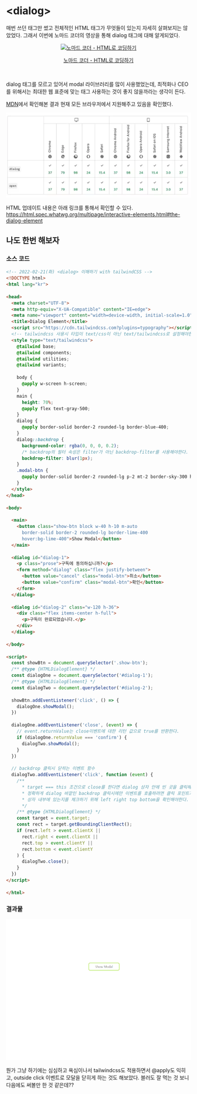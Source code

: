 # \<dialog\>

매번 쓰던 태그만 썼고 전체적인 HTML 태그가 무엇들이 있는지 자세히 살펴보지는 않았었다. 그래서 이번에 노마드 코더의 영상을 통해 dialog 태그에 대해 알게되었다.

<div align='center'>
  <a href='https://www.youtube.com/watch?v=cNfpkKUYAyo'>
     <img src='http://img.youtube.com/vi/cNfpkKUYAyo/0.jpg' alt='노마드 코더 - HTML로 코딩하기' />
     <p>노마드 코더 - HTML로 코딩하기</p>
  </a>
</div>
</br>

dialog 태그를 모르고 있어서 modal 라이브러리를 많이 사용했었는데, 최적화나 CEO를 위해서는 최대한 웹 표준에 맞는 태그 사용하는 것이 좋지 않을까라는 생각이 든다.

[MDN](https://developer.mozilla.org/ko/docs/Web/HTML/Element/dialog)에서 확인해본 결과 현재 모든 브라우저에서 지원해주고 있음을 확인했다.

<div align='center'>
   <img src='images/2023-02-20-image001.webp' alt='브라우저 지원 테이블 이미지' />
</div>

HTML 업데이트 내용은 아래 링크를 통해서 확인할 수 있다.
<https://html.spec.whatwg.org/multipage/interactive-elements.html#the-dialog-element>

## 나도 한번 해보자

### 소스 코드

```html
<!-- 2022-02-21(화) <dialog> 이해하기 with tailwindCSS -->
<!DOCTYPE html>
<html lang="kr">

<head>
  <meta charset="UTF-8">
  <meta http-equiv="X-UA-Compatible" content="IE=edge">
  <meta name="viewport" content="width=device-width, initial-scale=1.0">
  <title>Dialog Element</title>
  <script src="https://cdn.tailwindcss.com?plugins=typography"></script>
  <!-- tailwindcss 사용시 타입이 text/css이 아닌 text/tailwindcss로 설정해야한다. -->
  <style type="text/tailwindcss">
    @tailwind base;
    @tailwind components;
    @tailwind utilities;
    @tailwind variants;

    body {
      @apply w-screen h-screen;
    }
    main {
      height: 70%;
      @apply flex text-gray-500;
    }
    dialog {
      @apply border-solid border-2 rounded-lg border-blue-400;
    }
    dialog::backdrop {
      background-color: rgba(0, 0, 0, 0.2);
      /* backdrop의 필터 속성은 filter가 아닌 backdrop-filter를 사용해야한다. */
      backdrop-filter: blur(1px);
    }
    .modal-btn {
      @apply border-solid border-2 rounded-lg p-2 mt-2 border-sky-300 hover:bg-sky-300
    }
  </style>
</head>

<body>

  <main>
    <button class="show-btn block w-40 h-10 m-auto 
      border-solid border-2 rounded-lg border-lime-400 
      hover:bg-lime-400">Show Modal</button>
  </main>

  <dialog id="dialog-1">
    <p class="prose">구독에 동의하십니까?</p>
    <form method="dialog" class="flex justify-between">
      <button value="cancel" class="modal-btn">취소</button>
      <button value="confirm" class="modal-btn">확인</button>
    </form>
  </dialog>

  <dialog id="dialog-2" class="w-120 h-36">
    <div class="flex items-center h-full">
      <p>구독이 완료되었습니다.</p>
    </div>
  </dialog>

</body>

<script>
  const showBtn = document.querySelector('.show-btn');
  /** @type {HTMLDialogElement} */
  const dialogOne = document.querySelector('#dialog-1');
  /** @type {HTMLDialogElement} */
  const dialogTwo = document.querySelector('#dialog-2');

  showBtn.addEventListener('click', () => {
    dialogOne.showModal();
  })

  dialogOne.addEventListener('close', (event) => {
    // event.returnValue는 close이벤트에 대한 리턴 값으로 true를 반환한다.
    if (dialogOne.returnValue === 'confirm') {
      dialogTwo.showModal();
    }
  })

  // backdrop 클릭시 닫히는 이벤트 함수
  dialogTwo.addEventListener('click', function (event) {
    /**
      * target === this 조건으로 close를 한다면 dialog 상자 안에 빈 곳을 클릭해도 닫힌다.(this 바인딩에 주의)
      * 정확하게 dialog 바깥인 backdrop 클릭시에만 이벤트를 호출하려면 클릭 포인트가 
      * 상자 내부에 있는지를 체크하기 위해 left right top bottom을 확인해야한다.
      */
    /** @type {HTMLDialogElement} */
    const target = event.target;
    const rect = target.getBoundingClientRect();
    if (rect.left > event.clientX ||
      rect.right < event.clientX ||
      rect.top > event.clientY ||
      rect.bottom < event.clientY
    ) {
      dialogTwo.close();
    }
  })
</script>

</html>
```

### 결과물

<div align='center'>
   <img src='images/2023-02-20-image002.webp' alt='소스코드 결과물 GIF' />
</div>

뭔가 그냥 하기에는 심심하고 욕심이나서 tailwindcss도 적용하면서 @apply도 익히고, outside click 이벤트로 모달을 닫히게 하는 것도 해보았다. 블러도 잘 먹는 것 보니 다음에도 써볼만 한 것 같은데??
